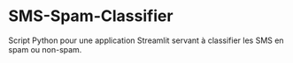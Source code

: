 # SMS-Spam-Classifier
Script Python pour une application Streamlit servant à classifier les SMS en spam ou non-spam.
